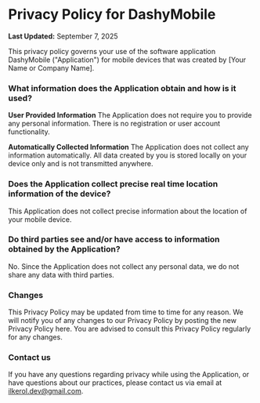 # Privacy Policy for DashyMobile

**Last Updated:** September 7, 2025

This privacy policy governs your use of the software application DashyMobile ("Application") for mobile devices that was created by [Your Name or Company Name].

### What information does the Application obtain and how is it used?

**User Provided Information**
The Application does not require you to provide any personal information. There is no registration or user account functionality.

**Automatically Collected Information**
The Application does not collect any information automatically. All data created by you is stored locally on your device only and is not transmitted anywhere.

### Does the Application collect precise real time location information of the device?

This Application does not collect precise information about the location of your mobile device.

### Do third parties see and/or have access to information obtained by the Application?

No. Since the Application does not collect any personal data, we do not share any data with third parties.

### Changes

This Privacy Policy may be updated from time to time for any reason. We will notify you of any changes to our Privacy Policy by posting the new Privacy Policy here. You are advised to consult this Privacy Policy regularly for any changes.

### Contact us

If you have any questions regarding privacy while using the Application, or have questions about our practices, please contact us via email at ilkerol.dev@gmail.com.
